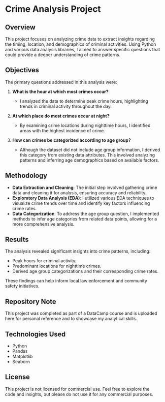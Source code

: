 # Crime Analysis Project

## Overview

This project focuses on analyzing crime data to extract insights regarding the timing, location, and demographics of criminal activities. Using Python and various data analysis libraries, I aimed to answer specific questions that could provide a deeper understanding of crime patterns.

## Objectives

The primary questions addressed in this analysis were:

1. **What is the hour at which most crimes occur?**
   - I analyzed the data to determine peak crime hours, highlighting trends in criminal activity throughout the day.

2. **At which place do most crimes occur at night?**
   - By examining crime locations during nighttime hours, I identified areas with the highest incidence of crime.

3. **How can crimes be categorized according to age group?**
   - Although the dataset did not include age group information, I derived this category from existing data attributes. This involved analyzing patterns and inferring age demographics based on available factors.

## Methodology

- **Data Extraction and Cleaning**: The initial step involved gathering crime data and cleaning it for analysis, ensuring accuracy and reliability.
- **Exploratory Data Analysis (EDA)**: I utilized various EDA techniques to visualize crime trends over time and identify key factors influencing crime rates.
- **Data Categorization**: To address the age group question, I implemented methods to infer age categories from related data points, allowing for a more comprehensive analysis.

## Results

The analysis revealed significant insights into crime patterns, including:
- Peak hours for criminal activity.
- Predominant locations for nighttime crimes.
- Derived age group categorizations and their corresponding crime rates.

These findings can help inform local law enforcement and community safety initiatives.

## Repository Note

This project was completed as part of a DataCamp course and is uploaded here for personal reference and to showcase my analytical skills.

## Technologies Used

- Python
- Pandas
- Matplotlib
- Seaborn

## License

This project is not licensed for commercial use. Feel free to explore the code and insights, but please do not use it for any commercial purposes.
